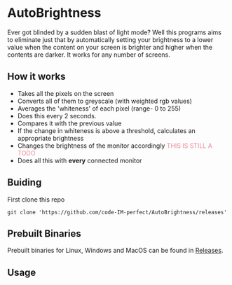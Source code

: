 # AutoBrightness
Ever got blinded by a sudden blast of light mode? Well this programs aims to eliminate just that by automatically setting your brightness to a lower value when the content on your screen is brighter and higher when the contents are darker. It works for any number of screens.

<!-- #### Note: This project is not complete yet, this will only analyze your screen(s) and determine what your brightness should be -->

## How it works
- Takes all the pixels on the screen
- Converts all of them to greyscale (with weighted rgb values)
- Averages the 'whiteness' of each pixel (range- 0 to 255)
- Does this every 2 seconds.
- Compares it with the previous value
- If the change in whiteness is above a threshold, calculates an appropriate brightness
- Changes the brightness of the monitor accordingly <span style="color:#ed8796">THIS IS STILL A TODO</span>
- Does all this with **every** connected monitor

## Buiding
First clone this repo
```
git clone 'https://github.com/code-IM-perfect/AutoBrightness/releases'
```


## Prebuilt Binaries
Prebuilt binaries for Linux, Windows and MacOS can be found in [Releases](https://github.com/code-IM-perfect/AutoBrightness/releases).


## Usage
